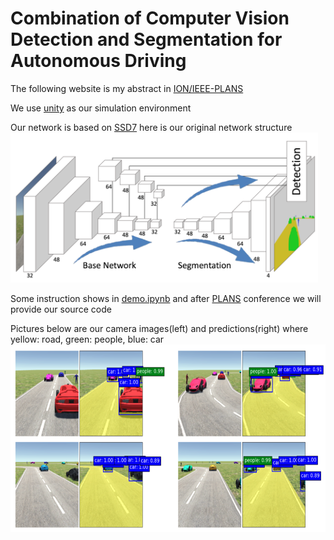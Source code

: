 # Combination of Computer Vision Detection and Segmentation for Autonomous Driving

The following website is my abstract in [ION/IEEE-PLANS](https://www.ion.org/plans/abstracts.cfm?paperID=5895)

We use [unity](https://unity3d.com/) as our simulation environment

Our network is based on [SSD7](https://github.com/pierluigiferrari/ssd_keras)
here is our original network structure
<img src="https://github.com/luckyuho/combination-of-detection-and-segmentation/blob/master/structure.png" height="240">

Some instruction shows in [demo.ipynb](https://github.com/luckyuho/combination-of-detection-and-segmentation/blob/master/demo.ipynb)
and after [PLANS](https://www.ion.org/plans/program.cfm) conference we will provide our source code

Pictures below are our camera images(left) and predictions(right)
where yellow: road, green: people, blue: car
<img src="https://github.com/luckyuho/combination-of-detection-and-segmentation/blob/master/predictions.png" height="300">
